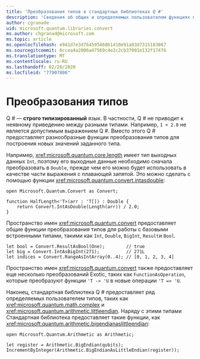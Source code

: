 ```yaml
---
title: 'Преобразования типов в стандартных библиотеках Q #'
description: 'Сведения об общих и определяемых пользователем функциях преобразования типов в стандартных библиотеках Q #.'
author: cgranade
uid: microsoft.quantum.libraries.convert
ms.author: chgranad@microsoft.com
ms.topic: article
ms.openlocfilehash: e941d7e3d76459546861410e91a03d7315183867
ms.sourcegitcommit: 6ccea4a2006a47569c4e2c2cb37001e132f17476
ms.translationtype: MT
ms.contentlocale: ru-RU
ms.lasthandoff: 02/28/2020
ms.locfileid: "77907806"
---
```

# <a name="type-conversions"></a>Преобразования типов #

Q # — **строго типизированный** язык.
В частности, Q # не приводит к неявному приведению между разными типами. Например, `1 + 2.0` не является допустимым выражением Q #.
Вместо этого Q # предоставляет разнообразные функции преобразования типов для построения новых значений заданного типа.

Например, <xref:microsoft.quantum.core.length> имеет тип выходных данных `Int`, поэтому его выходные данные необходимо сначала преобразовать в `Double`, прежде чем его можно будет использовать в качестве части выражения с плавающей запятой.
Это можно сделать с помощью функции <xref:microsoft.quantum.convert.intasdouble>:

```qsharp
open Microsoft.Quantum.Convert as Convert;

function HalfLength<'T>(arr : 'T[]) : Double {
    return Convert.IntAsDouble(Length(arr)) / 2.0;
}
```

Пространство имен <xref:microsoft.quantum.convert> предоставляет общие функции преобразования типов для работы с базовыми встроенными типами, такими как `Int`, `Double`, `BigInt`, `Result`и `Bool`.

```qsharp
let bool = Convert.ResultAsBool(One);        // true
let big = Convert.IntAsBigInt(271);          // 271L
let indices = Convert.RangeAsIntArray(0..4); // [0, 1, 2, 3, 4]
```

Пространство имен <xref:microsoft.quantum.convert> также предоставляет еще несколько преобразований Exotic, таких как `FunctionAsOperation`, которые преобразуют функции `'T -> 'U` в новые операции `'T => 'U`.

Наконец, стандартная библиотека Q # предоставляет ряд определяемых пользователем типов, таких как <xref:microsoft.quantum.math.complex> и <xref:microsoft.quantum.arithmetic.littleendian>.
Наряду с этими типами Стандартная библиотека предоставляет такие функции, как <xref:microsoft.quantum.arithmetic.bigendianaslittleendian>:

```Q#
open Microsoft.Quantum.Arithmetic as Arithmetic;

let register = Arithmetic.BigEndian(qubits);
IncrementByInteger(Arithmetic.BigEndianAsLittleEndian(register));
```
